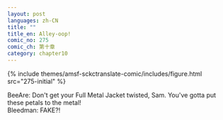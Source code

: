 ```yaml
---
layout: post
languages: zh-CN
title: ""
title_en: Alley-oop!
comic_no: 275
comic_ch: 第十章
category: chapter10
---
```

{% include themes/amsf-sckctranslate-comic/includes/figure.html src="275-initial" %}

BeeAre: Don't get your Full Metal Jacket twisted, Sam. You've gotta put these petals to the metal!  
Bleedman: FAKE?!
